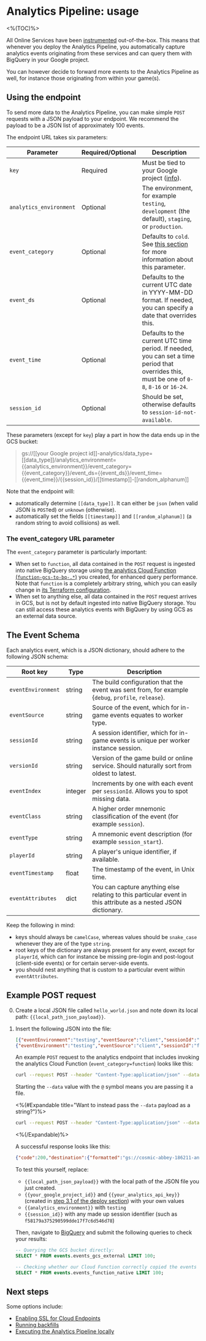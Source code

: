 # Analytics Pipeline: usage
<%(TOC)%>

All Online Services have been [instrumented](https://en.wikipedia.org/wiki/Instrumentation_(computer_programming)) out-of-the-box. This means that whenever you deploy the Analytics Pipeline, you automatically capture analytics events originating from these services and can query them with BigQuery in your Google project.

You can however decide to forward more events to the Analytics Pipeline as well, for instance those originating from within your game(s).

## Using the endpoint

To send more data to the Analytics Pipeline, you can make simple `POST` requests with a JSON payload to your endpoint. We recommend the payload to be a JSON list of approximately 100 events.

The endpoint URL takes six parameters:

| Parameter | Required/Optional | Description |
|-----------|-------------------|-------------|
| `key` | Required | Must be tied to your Google project ([info](https://cloud.google.com/endpoints/docs/openapi/get-started-kubernetes#create_an_api_key_and_set_an_environment_variable)). |
| `analytics_environment` | Optional | The environment, for example `testing`, `development` (the default), `staging`, or `production`. |
| `event_category` | Optional | Defaults to `cold`. See [this section]({{urlRoot}}/content/services-packages/analytics-pipeline/usage#the-event-category-url-parameter) for more information about this parameter. |
| `event_ds` | Optional | Defaults to the current UTC date in YYYY-MM-DD format. If needed, you can specify a date that overrides this. |
| `event_time` | Optional | Defaults to the current UTC time period. If needed, you can set a time period that overrides this, must be one of `0-8`, `8-16` or `16-24`. |
| `session_id` | Optional | Should be set, otherwise defaults to `session-id-not-available`. |

These parameters (except for `key`) play a part in how the data ends up in the GCS bucket:

> gs://[[your Google project id]]-analytics/data_type=[[data_type]]/analytics_environment={{analytics_environment}}/event_category={{event_category}}/event_ds={{event_ds}}/event_time={{event_time}}/{{session_id}}/[[timestamp]]-[[random_alphanum]]

Note that the endpoint will:

* automatically determine `[[data_type]]`. It can either be `json` (when valid JSON is `POST`ed) or `unknown` (otherwise).
* automatically set the fields `[[timestamp]]` and `[[random_alphanum]]` (a random string to avoid collisions) as well.

### The event_category URL parameter

The `event_category` parameter is particularly important:

* When set to `function`, all data contained in the `POST` request is ingested into native BigQuery storage using [the analytics Cloud Function (`function-gcs-to-bq-.*`)](https://console.cloud.google.com/functions/list) you created, for enhanced query performance. Note that `function` is a completely arbitrary string, which you can easily change in [its Terraform configuration](https://github.com/spatialos/online-services/blob/analytics-docs/services/terraform/module-analytics/pubsub.tf).
* When set to anything else, all data contained in the `POST` request arrives in GCS, but is not by default ingested into native BigQuery storage. You can still access these analytics events with BigQuery by using GCS as an external data source.

## The Event Schema

Each analytics event, which is a JSON dictionary, should adhere to the following JSON schema:

| Root key | Type | Description |
|----------|------|-------------|
| `eventEnvironment` | string | The build configuration that the event was sent from, for example {`debug`, `profile`, `release`}. |
| `eventSource` | string | Source of the event, which for in-game events equates to worker type. |
| `sessionId` | string | A session identifier, which for in-game events is unique per worker instance session. |
| `versionId` | string | Version of the game build or online service. Should naturally sort from oldest to latest. |
| `eventIndex` | integer | Increments by one with each event per `sessionId`. Allows you to spot missing data. |
| `eventClass` | string | A higher order mnemonic classification of the event (for example `session`). |
| `eventType` | string | A mnemonic event description (for example `session_start`). |
| `playerId` | string | A player's unique identifier, if available. |
| `eventTimestamp` | float | The timestamp of the event, in Unix time. |
| `eventAttributes` | dict | You can capture anything else relating to this particular event in this attribute as a nested JSON dictionary. |

Keep the following in mind:

* keys should always be `camelCase`, whereas values should be `snake_case` whenever they are of the type `string`.
* root keys of the dictionary are always present for any event, except for `playerId`, which can for instance be missing pre-login and post-logout (client-side events) or for certain server-side events.
* you should nest anything that is custom to a particular event within `eventAttributes`.

## Example POST request

0. Create a local JSON file called `hello_world.json` and note down its local path: `{{local_path_json_payload}}`.

0. Insert the following JSON into the file:

    ```json
    [{"eventEnvironment":"testing","eventSource":"client","sessionId":"f58179a375290599dde17f7c6d546d78","versionId":"0.0.1","eventIndex":0,"eventClass":"docs","eventType":"test","playerId":"12345678","eventTimestamp":1562599755,"eventAttributes":{"hello":"world"}},
    {"eventEnvironment":"testing","eventSource":"client","sessionId":"f58179a375290599dde17f7c6d546d78","versionId":"0.0.1","eventIndex":1,"eventClass":"docs","eventType":"test","playerId":"12345678","eventTimestamp":1562599755,"eventAttributes":{"hello":"world"}}]
    ```

    An example `POST` request to the analytics endpoint that includes invoking the analytics Cloud Function (`event_category=function`) looks like this:

    ```sh
    curl --request POST --header "Content-Type:application/json" --data @{{local_path_json_payload}} "http://analytics.endpoints.{{your_google_project_id}}.cloud.goog:80/v1/event?key={{your_analytics_api_key}}&analytics_environment={{analytics_environment}}&event_category=function&session_id={{session_id}}"
    ```

    Starting the `--data` value with the `@` symbol means you are passing it a file.

    <%(#Expandable title="Want to instead pass the `--data` payload as a string?")%>
    ```sh
    curl --request POST --header "Content-Type:application/json" --data "[{\"eventEnvironment\":\"testing\",\"eventSource\":\"client\",\"sessionId\":\"f58179a375290599dde17f7c6d546d78\",\"versionId\":\"0.0.1\",\"eventIndex\":0,\"eventClass\":\"docs\",\"eventType\":\"test\",\"playerId\":\"12345678\",\"eventTimestamp\":1562599755,\"eventAttributes\":{\"hello\":\"world\"}},{\"eventEnvironment\":\"testing\",\"eventSource\":\"client\",\"sessionId\":\"f58179a375290599dde17f7c6d546d78\",\"versionId\":\"0.0.1\",\"eventIndex\":1,\"eventClass\":\"docs\",\"eventType\":\"test\",\"playerId\":\"12345678\",\"eventTimestamp\":1562599755,\"eventAttributes\":{\"hello\":\"world\"}}]" "http://analytics.endpoints.{{your_google_project_id}}.cloud.goog:80/v1/event?key={{your_analytics_api_key}}&analytics_environment={{analytics_environment}}&event_category=function&session_id={{session_id}}"
    ```
    <%(/Expandable)%>

    A successful response looks like this:

    ```json
    {"code":200,"destination":{"formatted":"gs://cosmic-abbey-186211-analytics/data_type=json/analytics_environment=testing/event_category=function/event_ds=2019-10-30/event_time=8-16/f58179a375290599dde17f7c6d546d78/2019-10-30T12:09:59Z-NVSNU4.jsonl"}}
    ```

    To test this yourself, replace:

    * `{{local_path_json_payload}}` with the local path of the JSON file you just created.
    * `{{your_google_project_id}}` and `{{your_analytics_api_key}}` (created in [step 3.1 of the deploy section]({{urlRoot}}/content/services-packages/analytics-pipeline/deploy#3-1-store-your-secret)) with your own values
    * `{{analytics_environment}}` with `testing`
    * `{{session_id}}` with any made up session identifier (such as `f58179a375290599dde17f7c6d546d78`)

    Then, navigate to [BigQuery](https://console.cloud.google.com/bigquery) and submit the following queries to check your results:

    ```sql
    -- Querying the GCS bucket directly:
    SELECT * FROM events.events_gcs_external LIMIT 100;

    -- Checking whether our Cloud Function correctly copied the events over into native BigQuery storage:
    SELECT * FROM events.events_function_native LIMIT 100;
    ```

## Next steps

Some options include:

* [Enabling SSL for Cloud Endpoints](https://cloud.google.com/endpoints/docs/openapi/enabling-ssl)
* [Running backfills]({{urlRoot}}/content/services-packages/analytics-pipeline/backfill)
* [Executing the Analytics Pipeline locally]({{urlRoot}}/content/services-packages/analytics-pipeline/local)
